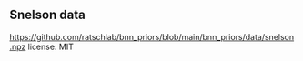 ## Snelson data

https://github.com/ratschlab/bnn_priors/blob/main/bnn_priors/data/snelson.npz
license: MIT